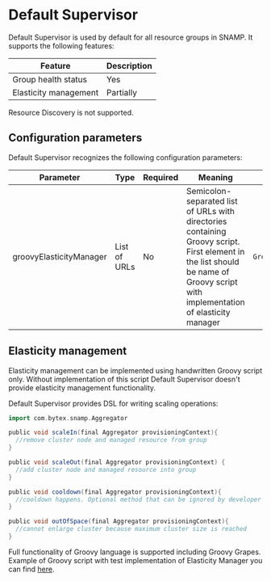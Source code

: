 Default Supervisor
====
Default Supervisor is used by default for all resource groups in SNAMP. It supports the following features:

Feature | Description
---- | ----
Group health status | Yes
Elasticity management | Partially

Resource Discovery is not supported.

## Configuration parameters
Default Supervisor recognizes the following configuration parameters:

Parameter | Type | Required | Meaning | Example
---- | ---- | ---- | ---- | ----
groovyElasticityManager | List of URLs | No | Semicolon-separated list of URLs with directories containing Groovy script. First element in the list should be name of Groovy script with implementation of elasticity manager | `GroovyElasticityManager.groovy;file:/opt/snamp/scripts`

## Elasticity management
Elasticity management can be implemented using handwritten Groovy script only. Without implementation of this script Default Supervisor doesn't provide elasticity management functionality.

Default Supervisor provides DSL for writing scaling operations:
```groovy
import com.bytex.snamp.Aggregator

public void scaleIn(final Aggregator provisioningContext){
  //remove cluster node and managed resource from group
}

public void scaleOut(final Aggregator provisioningContext) {
  //add cluster node and managed resource into group
}

public void cooldown(final Aggregator provisioningContext){
  //cooldown happens. Optional method that can be ignored by developer
}

public void outOfSpace(final Aggregator provisioningContext){
  //cannot enlarge cluster because maximum cluster size is reached
}
```

Full functionality of Groovy language is supported including Groovy Grapes. Example of Groovy script with test implementation of Elasticity Manager you can find [here](https://bitbucket.org/bytex-solutions/snamp/src/develop/sample-groovy-scripts/GroovyElasticityManager.groovy).
